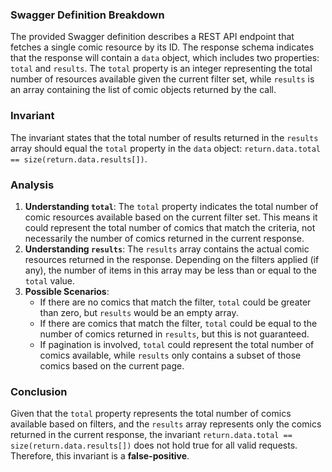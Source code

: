 ### Swagger Definition Breakdown
The provided Swagger definition describes a REST API endpoint that fetches a single comic resource by its ID. The response schema indicates that the response will contain a `data` object, which includes two properties: `total` and `results`. The `total` property is an integer representing the total number of resources available given the current filter set, while `results` is an array containing the list of comic objects returned by the call.

### Invariant
The invariant states that the total number of results returned in the `results` array should equal the `total` property in the `data` object: `return.data.total == size(return.data.results[])`. 

### Analysis
1. **Understanding `total`**: The `total` property indicates the total number of comic resources available based on the current filter set. This means it could represent the total number of comics that match the criteria, not necessarily the number of comics returned in the current response.
2. **Understanding `results`**: The `results` array contains the actual comic resources returned in the response. Depending on the filters applied (if any), the number of items in this array may be less than or equal to the `total` value.
3. **Possible Scenarios**: 
   - If there are no comics that match the filter, `total` could be greater than zero, but `results` would be an empty array. 
   - If there are comics that match the filter, `total` could be equal to the number of comics returned in `results`, but this is not guaranteed. 
   - If pagination is involved, `total` could represent the total number of comics available, while `results` only contains a subset of those comics based on the current page.

### Conclusion
Given that the `total` property represents the total number of comics available based on filters, and the `results` array represents only the comics returned in the current response, the invariant `return.data.total == size(return.data.results[])` does not hold true for all valid requests. Therefore, this invariant is a **false-positive**.
